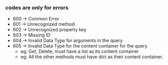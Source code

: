 ### codes are only for errors

- 600 -> Common Error
- 601 -> Unrecognized method
- 602 -> Unrecognized property key
- 603 -> Missing ID
- 604 -> Invalid Data Type for arguments in the query
- 605 -> Invalid Data Type for the content container for the query
  - eg: Get, Delete, must have a list as its content container
  - eg: All the other methods must have dict as their content container.
